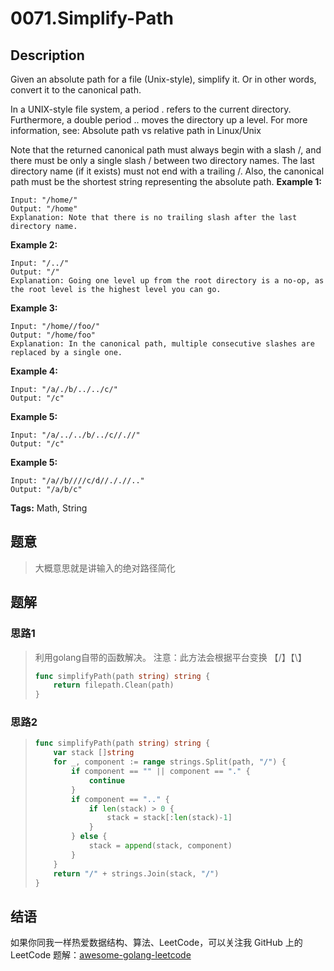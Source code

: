 # 0071.Simplify-Path

## Description

Given an absolute path for a file \(Unix-style\), simplify it. Or in other words, convert it to the canonical path.

In a UNIX-style file system, a period . refers to the current directory. Furthermore, a double period .. moves the directory up a level. For more information, see: Absolute path vs relative path in Linux/Unix

Note that the returned canonical path must always begin with a slash /, and there must be only a single slash / between two directory names. The last directory name \(if it exists\) must not end with a trailing /. Also, the canonical path must be the shortest string representing the absolute path. **Example 1:**

```text
Input: "/home/"
Output: "/home"
Explanation: Note that there is no trailing slash after the last directory name.
```

**Example 2:**

```text
Input: "/../"
Output: "/"
Explanation: Going one level up from the root directory is a no-op, as the root level is the highest level you can go.
```

**Example 3:**

```text
Input: "/home//foo/"
Output: "/home/foo"
Explanation: In the canonical path, multiple consecutive slashes are replaced by a single one.
```

**Example 4:**

```text
Input: "/a/./b/../../c/"
Output: "/c"
```

**Example 5:**

```text
Input: "/a/../../b/../c//.//"
Output: "/c"
```

**Example 5:**

```text
Input: "/a//b////c/d//././/.."
Output: "/a/b/c"
```

**Tags:** Math, String

## 题意

> 大概意思就是讲输入的绝对路径简化

## 题解

### 思路1

> 利用golang自带的函数解决。 注意：此方法会根据平台变换 【/】【\】
>
> ```go
> func simplifyPath(path string) string {
>     return filepath.Clean(path)
> }
> ```

### 思路2

> ```go
> func simplifyPath(path string) string {
>     var stack []string
>     for _, component := range strings.Split(path, "/") {
>         if component == "" || component == "." {
>             continue
>         }
>         if component == ".." {
>             if len(stack) > 0 {
>                 stack = stack[:len(stack)-1]
>             }
>         } else {
>             stack = append(stack, component)
>         }
>     }
>     return "/" + strings.Join(stack, "/")
> }
> ```

## 结语

如果你同我一样热爱数据结构、算法、LeetCode，可以关注我 GitHub 上的 LeetCode 题解：[awesome-golang-leetcode](https://github.com/kylesliu/awesome-golang-algorithm)

